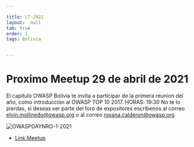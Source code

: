 ```yaml
---

title: LT-2021
layout:  null
tab: true
order: 1
tags: Bolivia


---
```


# Proximo Meetup 29 de abril de 2021 
El capítulo OWASP Bolivia te invita a participar de la primera reunion del año, como introducción al OWASP TOP 10 2017.
HORAS: 19:30
No te lo pierdas, si deseas ser parte del foro de expositores escríbenos al correo elvin.mollinedo@owasp.org o al correo roxana.calderon@owasp.org

![OWASPDAYNRO-1-2021](/www-chapter-bolivia/assets/images/owaspday012021.jpg "OWASP DAY NRO-1-2021")

* [Link Meetup](https://www.meetup.com/es/OWASP-Bolivia-Meetup-Group/events/277845159/ "Link Meetup")



<style>
img[alt="FOTO1"] { 
  max-width:  400px; 
  display: block;
}
.tabla2{
    font-size:13px;
}
.tabla1{
    font-size:13px;
}
</style> 
